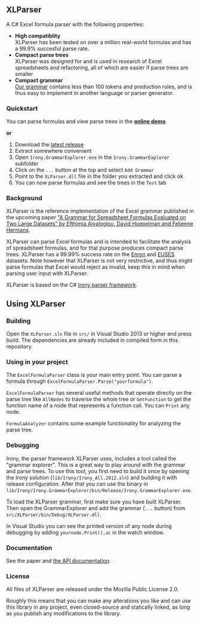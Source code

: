 ## XLParser
A C# Excel formula parser with the following properties:

* **High compatiblity**<br/>
  XLParser has been tested on over a million real-world formulas and has a 99.9% succesful parse rate.
* **Compact parse trees**<br/>
  XLParser was designed for and is used in research of Excel spreadsheets and refactoring, all of which are easier if parse trees are smaller
* **Compact grammar**<br />
  [Our grammar](https://github.com/PerfectXL/XLParser/blob/master/src/XLParser/ExcelFormulaGrammar.cs) contains less than 100 tokens and production rules, and is thus easy to implement in another language or parser generator.

### Quickstart

You can parse formulas and view parse trees in the [**online demo**](http://xlparser.perfectxl.nl/demo).

**or**

1. Download the [latest release](https://github.com/PerfectXL/XLParser/releases/latest)
2. Extract somewhere convenient
3. Open `Irony.GrammarExplorer.exe` in the `Irony.GrammarExplorer` subfolder
4. Click on the `...` button at the top and select `Add Grammar`
5. Point to the `XLParser.dll` file in the folder you extracted and click ok
6. You can now parse formulas and see the trees in the `Test` tab

### Background

XLParser is the reference implementation of the Excel grammar published in the upcoming paper ["A Grammar for Spreadsheet Formulas Evaluated on Two Large Datasets" by Efthimia Aivaloglou, David Hoepelman and Felienne Hermans](http://figshare.com/articles/A_Grammar_for_Spreadsheet_Formulas_Evaluated_on_Two_Large_Datasets/1488646).

XLParser can parse Excel formulas and is intended to facilitate the analysis of spreadsheet formulas, and for that purpose produces compact parse trees.
XLParser  has a 99.99% success rate on the [Enron](http://www.felienne.com/archives/3634) and [EUSES](http://eusesconsortium.org/resources.php) datasets.
Note however that XLParser is not very restrictive, and thus might parse formulas that Excel would reject as invalid, keep this in mind when parsing user input with XLParser.

XLParser is based on the C# [Irony parser framework](https://irony.codeplex.com/).

## Using XLParser
### Building

Open the `XLParser.sln` file in `src/` in Visual Studio 2013 or higher and press build. The dependencies are already included in compiled form in this repository.

### Using in your project

The `ExcelFormulaParser` class is your main entry point. You can parse a formula through `ExcelFormulaParser.Parse("yourformula")`.

`ExcelFormulaParser` has several useful methods that operate directly on the parse tree like `AllNodes` to traverse the whole tree or `GetFunction` to get the function name of a node that represents a function call. You can `Print` any node.

`FormulaAnalyzer` contains some example functionality for analyzing the parse tree.

### Debugging

Irony, the parser framework XLParser uses, includes a tool called the "grammar explorer". This is a great way to play around with the grammar and parse trees.
To use this tool, you first need to build it once by opening the Irony solution (`lib/Irony/Irony_All.2012.sln`) and building it with release configuration. After that you can use the binary in `lib/Irony/Irony.GrammarExplorer/bin/Release/Irony.GrammarExplorer.exe`.

To load the XLParser grammar, first make sure you have built XLParser. Then open the GrammarExplorer and add the grammar (`...` button) from `src/XLParser/bin/Debug/XLParser.dll`.

In Visual Studio you can see the printed version of any node during debugging by adding `yournode.Print(),ac` in the watch window.

### Documentation

See the paper and [the API documentation](https://perfectxl.github.io/XLParser/api/namespace_x_l_parser.html).

### License

All files of XLParser are released under the Mozilla Public License 2.0.

Roughly this means that you can make any alterations you like and can use this library in any project, even closed-source and statically linked, as long as you publish any modifications to the library.